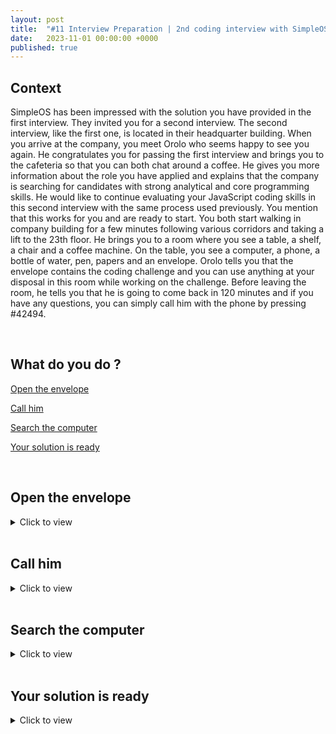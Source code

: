 ```yaml
---
layout: post
title:  "#11 Interview Preparation | 2nd coding interview with SimpleOS"
date:   2023-11-01 00:00:00 +0000
published: true
---
```


<style>
  .code-solution pre {
    border-width:2px; 
    border-style:solid;
    border-color:green;
  }
</style>

## Context

SimpleOS has been impressed with the solution you have provided in the first interview. They invited you for a second interview. The second interview, like the first one, is located in their headquarter building. When you arrive at the company, you meet Orolo who seems happy to see you again. He congratulates you for passing the first interview and brings you to the cafeteria so that you can both chat around a coffee. He gives you more information about the role you have applied and explains that the company is searching for candidates with strong analytical and core programming skills. He would like to continue evaluating your JavaScript coding skills in this second interview with the same process used previously. You mention that this works for you and are ready to start. You both start walking in company building for a few minutes following various corridors and taking a lift to the 23th floor. He brings you to a room where you see a table, a shelf, a chair and a coffee machine. On the table, you see a computer, a phone, a bottle of water, pen, papers and an envelope. Orolo tells you that the envelope contains the coding challenge and you can use anything at your disposal in this room while working on the challenge. Before leaving the room, he tells you that he is going to come back in 120 minutes and if you have any questions, you can simply call him with the phone by pressing #42494.

<br/>

## What do you do ?

[Open the envelope](#question)

[Call him](#hint)

[Search the computer](#search)

[Your solution is ready](#solution)

<br/>

<a name="question"></a>

## Open the envelope 

<details closed>
  <summary>Click to view</summary>
<br/>
<p>You open the envelop and notice that it contains two letters named <b>Background</b> and <b>Your Task</b>. You start reading.</p>

<h3>Background</h3>
In SimpleOS, a <b>folder</b> is represented with a structure with attributes <b>name</b>, <b>files</b> and <b>subfolders</b>. See below a JSON representation of a simple folder containing two files and without any subfolders.
<br/>
<br/>
<b>(Ref 1)</b>

{% highlight js %}
{
  "name"    : "root",
  "files"   : ['readme.txt', 'hello.txt'],
  "subfolders" : []
}
{% endhighlight %}

To represent a <b>folder</b> with subfolders, we reuse the same structure defined above in the attribute <b>subfolders</b>. This can represent any number of subfolder levels. See below a JSON representation of a folder containing two levels of subfolders.
<br/>
<br/>
<b>(Ref 2)</b>

{% highlight js %}
{
  "name"    : "root",
  "files"   : ['readme.txt', 'hello.txt'],
  "subfolders" : [
    {
      "name"    : "videos",
      "files"   : ['vid1.mpeg', 'vid2.mpeg', 'vid3.mpeg'],
      "subfolders" : []
    }, 
    {
      "name"    : "pictures",
      "files"   : ['pic1.jpg', 'pic2.jpg'],
      "subfolders" : [
        {
          "name"    : "holidays",
          "files"   : ['h1.jpg', 'h2.jpg'],
          "subfolders" : []
        }        
      ]
    }] 
}
{% endhighlight %}

<br/>

<h3>Your Task</h3>

Given a folder <b>f</b> as an input, write a JavaScript function <b>sort_asc(f)</b> sorting the folder <b>f</b> ascendingly (also called the lexicographic order). The function <b>sort_asc(f)</b> does not change <b>f</b> but builds and returns a new folder structure with its elements sorted. See in section <b>Output</b> an example. The function <b>sort_asc(f)</b> should be able to sort any folder representation regardless of the number of subfolder levels. You are also provided with the code of the function <b>show(f)</b> which can be found <a href="/2023/11/01/interview-preparation-simpleos-1.html">here</a> (solution of the 1st interview with SimpleOS).

<br/>
<br/>
<h3>Output</h3>
When evaluating <b>show(sort_asc(f))</b> with <b>f = (Ref 2)</b>, we obtain :

{% highlight js %}
root
..hello.txt
..readme.txt
..pictures
....pic1.jpg
....pic2.jpg
....holidays
......h1.jpg
......h2.jpg
..videos
....vid1.mpeg
....vid2.mpeg
....vid3.mpeg
{% endhighlight %}

</details>

<br/>

<a name="hint"></a>

## Call him

<details closed>
  <summary>Click to view</summary>
  <br/>
  After reading the question in the envelope, you have some doubt about which sorting functions you should use, can you reuse a sorting function already available in the JavaScript standard library or do you have to code a new one ? You pick up the phone and dial the #42494. Orolo answers your call immediately and listen to your question. Here is what he answered before hanging up. <br/><br/><b>Orolo :</b><br/>

  "Thanks for calling me and asking me this question. It is true that the JavaScript array prototype contains already a funtion <b>sort()</b> but unfortunately it creates a side effect by modifying the array which will change the input parameter <b>f</b>. In this coding challenge, the input should not be changed by the function <b>sort_asc(f)</b>, therefore I suggest you to write your own sorting function. The performance of the sorting function is not important, you can decide to go with any methods. Good luck with this challenge."
</details>

<br/>

<a name="search"></a>

## Search the computer

<details closed>
  <summary>Click to view</summary>
  <br/>
  On the computer you are using to solve the code challenge, all the tools required for you to work are already installed and running, mainly a JavaScript interpreter (node.js), an editor and a console. You try to open the OS folder explorer, to search for any useful information, but you get an error message stating that you have not the required access level to proceed. After a moment of reflexion, you decide to check the access given to the editor and discover that the editor was launched with <b>Admin Rights</b>. You get very excited by this discovery which means that you can explore and open any files on that computer within this editor. While you explore the computer files, you find a file called <b>quick_sort_asc.js</b>. You decide to open the file and start reading.
  <br/>
  <br/>
  {% highlight js %}
  function head(xs) {
    return xs[0]
  }

  function tail(xs) {
    return xs.slice(1)
  }

  function size(xs) {
    return xs.length
  }

  function cons(x, arr) {
    return [x].concat(arr)
  }

  function sortFiles(arr) {
    if (size(arr) < 1) return []
    let p = head(arr)
    let left = tail(arr).filter(x => x <= p)
    let right = tail(arr).filter(x => x > p)
    return sortFiles(left).concat(cons(p, sortFiles(right)))
  }

  function sortSubfolders(arr) {
    if (size(arr) < 1) return []
    let p = head(arr)
    let left = tail(arr).filter(x => x.name <= p.name)
    let right = tail(arr).filter(x => x.name > p.name)
    return sortFiles(left).concat(cons(p, sortFiles(right)))
  }

  {% endhighlight %}  
</details>

<br/>

<a name="solution"></a>

## Your solution is ready

<details closed>
  <summary>Click to view</summary>
  <br/>
  You are finally ready with your solution. You call Orolo and tells him that your code is ready. After a few minutes of waiting, he enters the room. He smiles and asks how it went. You mention that it was really not easy, but you were finally able to produce a simple piece of code able to solve the coding challenge. He asks you to explain your code logic and start listening to you. He seems happy with your explanations and shows you his solution. You both start comparing the two pieces of code.
  <br/>
  <br/>
  <div class="code-solution">
  {% highlight js %}
  function head(xs) {
    return xs[0]
  }

  function tail(xs) {
    return xs.slice(1)
  }

  function size(xs) {
    return xs.length
  }

  function cons(x, arr) {
    return [x].concat(arr)
  }

  function sortFiles(arr) {
    if (size(arr) < 1) return []
    let p = head(arr)
    let left = tail(arr).filter(x => x <= p)
    let right = tail(arr).filter(x => x > p)
    return sortFiles(left).concat(cons(p, sortFiles(right)))
  }

  function sortFolders(arr) {
    if (size(arr) < 1) return []
    let p = head(arr)
    let left = tail(arr).filter(x => x.name <= p.name)
    let right = tail(arr).filter(x => x.name > p.name)
    return sortFiles(left).concat(cons(p, sortFiles(right)))
  }

  function sort_asc(f) {
    return {
      "name" : f.name,
      "files" : sortFiles(f.files),
      "subfolders" : sortFolders(f.subfolders).map(sf => sort_asc(sf))
    }
  }
  {% endhighlight %}
  </div>
</details>

<br/>
